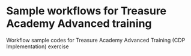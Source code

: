 # Sample workflows for Treasure Academy Advanced training

Workflow sample codes for Treasure Academy Advanced Training (CDP Implementation) exercise
